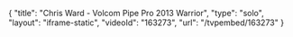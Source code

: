 {
    "title": "Chris Ward - Volcom Pipe Pro 2013 Warrior",
    "type": "solo",
    "layout": "iframe-static",
    "videoId": "163273",
    "url": "\/tvpembed\/163273"
}